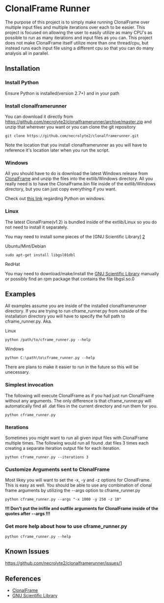 # ClonalFrame Runner

The purpose of this project is to simply make running ClonalFrame over multiple 
input files and multiple iterations over each to be easier.
This project is focused on allowing the user to easily utilize as many CPU's as 
possible to run as many iterations and input files as you can.
This project does not make ClonalFrame itself utilize more than one thread/cpu, 
but instead runs each input file using a different cpu so that you can do many analysis all in parallel.

## Installation

### Install Python

Ensure Python is installed(version 2.7+) and in your path

### Install clonalframerunner

You can download it directly from https://github.com/necrolyte2/clonalframerunner/archive/master.zip and unzip that wherever
you want or you can clone the git repository
```
git clone https://github.com/necrolyte2/clonalframerunner.git
```
Note the location that you install clonalframerunner as you will have to reference it's location later when you run the script.

### Windows

All you should have to do is download the latest Windows release from [ClonalFrame][1] and unzip the files into
the extlib/Windows directory.
All you really need is to have the ClonalFrame.bin file inside of the extlib/Windows directory, but you can just copy
everything if you want.

Check out [this link](http://docs.python.org/2/faq/windows.html#how-do-i-run-a-python-program-under-windows) regarding Python on windows.

### Linux

The latest ClonalFrame(v1.2) is bundled inside of the extlib/Linux so you do not
need to install it separately.

You may need to install some pieces of the [GNU Scientific Library] [2]

Ubuntu/Mint/Debian
```
sudo apt-get install libgsl01dbl
```
RedHat

You may need to download/make/install the [GNU Scientific Library][2] manually or possibly find an rpm package that 
contains the file libgsl.so.0

## Examples

All examples assume you are inside of the installed clonalframerunner directory. If you are trying to run cframe_runner.py from outside of the installation directory you will have to specify the full path to cframe_runner.py.
Aka.

Linux
```
python /path/to/cframe_runner.py --help
```
Windows
```
python C:\path\to\cframe_runner.py --help
```
There are plans to make it easier to run in the future so this will be unecessary.

### Simplest invocation

The following will execute ClonalFrame as if you had just run ClonalFrame without any arguments.
The only difference is that cframe_runner.py will automatically find all .dat files in the current directory
and run them for you.
```
python cframe_runner.py
```

### Iterations

Sometimes you might want to run all given input files with ClonalFrame multiple times.
The following would run all found .dat files 3 times each creating a separate iteration output file for each iteration.
```
python cframe_runner.py --iterations 3
```

### Customize Arguments sent to ClonalFrame

Most likey you will want to set the -x, -y and -z options for ClonalFrame. This is easy as well.
You should be able to use any combination of clonal frame arguments by utilizing the --args option to cframe_runner.py

```
python cframe_runner.py --args "-x 1000 -y 250 -z 10"
```
__!!! Don't put the inifile and outfile arguments for ClonalFrame inside of the quotes after --args !!!__


### Get more help about how to use cframe_runner.py
```
python cframe_runner.py --help
```

## Known Issues

https://github.com/necrolyte2/clonalframerunner/issues/1

## References

* [ClonalFrame][1]
* [GNU Scientific Library][2]

[1]: http://www.xavierdidelot.xtreemhost.com/clonalframe.htm    "ClonalFrame"
[2]: http://www.gnu.org/software/gsl/    "GNU Scientific Library"
